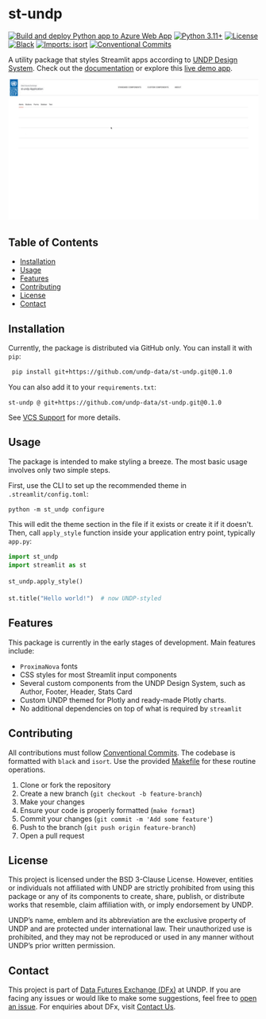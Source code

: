 # st-undp

[![Build and deploy Python app to Azure Web App](https://github.com/undp-data/st-undp/actions/workflows/azure-webapps-python.yml/badge.svg)](https://github.com/undp-data/st-undp/actions/workflows/azure-webapps-python.yml)
[![Python 3.11+](https://img.shields.io/badge/python-3.11+-blue.svg)](https://www.python.org/downloads/release/python-3110/)
[![License](https://img.shields.io/github/license/undp-data/st-undp)](https://github.com/undp-data/st-undp/blob/main/LICENSE)
[![Black](https://img.shields.io/badge/code%20style-black-000000.svg)](https://github.com/psf/black)
[![Imports: isort](https://img.shields.io/badge/%20imports-isort-%231674b1?style=flat&labelColor=ef8336)](https://pycqa.github.io/isort/)
[![Conventional Commits](https://img.shields.io/badge/Conventional%20Commits-1.0.0-%23FE5196?logo=conventionalcommits&logoColor=white)](https://conventionalcommits.org)

A utility package that styles Streamlit apps according to [UNDP Design System](https://design.undp.org).
Check out the [documentation](https://undp-data.github.io/st-undp) or explore this [live demo app](https://st-undp.azurewebsites.net).

![Preview](docs/assets/images/preview.gif)

## Table of Contents

- [Installation](#installation)
- [Usage](#usage)
- [Features](#features)
- [Contributing](#contributing)
- [License](#license)
- [Contact](#contact)

## Installation

Currently, the package is distributed via GitHub only. You can install it with `pip`:

```bash
 pip install git+https://github.com/undp-data/st-undp.git@0.1.0
```

You can also add it to your `requirements.txt`:

```requirements
st-undp @ git+https://github.com/undp-data/st-undp.git@0.1.0
```

See [VCS Support](https://pip.pypa.io/en/stable/topics/vcs-support/#vcs-support) for more details.

## Usage

The package is intended to make styling a breeze. The most basic usage involves only two simple steps.

First, use the CLI to set up the recommended theme in `.streamlit/config.toml`:

```shell
python -m st_undp configure
```

This will edit the theme section in the file if it exists or create it if it doesn't.
Then, call `apply_style` function inside your application entry point, typically `app.py`:

```python
import st_undp
import streamlit as st

st_undp.apply_style()

st.title("Hello world!")  # now UNDP-styled
```

## Features

This package is currently in the early stages of development. Main features include:

- `ProximaNova` fonts
- CSS styles for most Streamlit input components
- Several custom components from the UNDP Design System, such as Author, Footer, Header, Stats Card
- Custom UNDP themed for Plotly and ready-made Plotly charts.
- No additional dependencies on top of what is required by `streamlit`

## Contributing

All contributions must follow [Conventional Commits](https://www.conventionalcommits.org/en/v1.0.0/).
The codebase is formatted with `black` and `isort`. Use the provided [Makefile](./Makefile) for these
routine operations.

1. Clone or fork the repository
2. Create a new branch (`git checkout -b feature-branch`)
3. Make your changes
4. Ensure your code is properly formatted (`make format`)
5. Commit your changes (`git commit -m 'Add some feature'`)
6. Push to the branch (`git push origin feature-branch`)
7. Open a pull request

## License

This project is licensed under the BSD 3-Clause License. However, entities or individuals not affiliated with UNDP
are strictly prohibited from using this package or any of its components to create, share, publish, or distribute works
that resemble, claim affiliation with, or imply endorsement by UNDP.

UNDP’s name, emblem and its abbreviation are the exclusive property of UNDP and are protected under international law.
Their unauthorized use is prohibited, and they may not be reproduced or used in any manner without UNDP’s prior written permission.

## Contact

This project is part of [Data Futures Exchange (DFx)](https://data.undp.org) at UNDP.
If you are facing any issues or would like to make some suggestions, feel free to
[open an issue](https://github.com/undp-data/st-undp/issues/new/choose).
For enquiries about DFx, visit [Contact Us](https://data.undp.org/contact-us).
